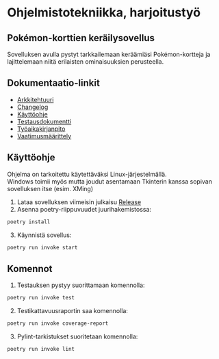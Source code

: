 # Ohjelmistotekniikka, harjoitustyö
## Pokémon-korttien keräilysovellus

Sovelluksen avulla pystyt tarkkailemaan keräämiäsi Pokémon-kortteja ja lajittelemaan niitä erilaisten ominaisuuksien perusteella. 

## Dokumentaatio-linkit

- [Arkkitehtuuri](/dokumentaatio/arkkitehtuuri.md)
- [Changelog](/dokumentaatio/changelog.md)
- [Käyttöohje](/dokumentaatio/kayttoohje.md)
- [Testausdokumentti](/dokumentaatio/testaus.md)
- [Työaikakirjanpito](/dokumentaatio/tyoaikakirjanpito.md)
- [Vaatimusmäärittely](/dokumentaatio/vaatimusmaarittely.md)

## Käyttöohje
Ohjelma on tarkoitettu käytettäväksi Linux-järjestelmällä.  
Windows toimii myös mutta joudut asentamaan Tkinterin kanssa sopivan sovelluksen itse (esim. XMing)  
1. Lataa sovelluksen viimeisin julkaisu
[Release](https://github.com/Karstonner/ot-harjoitustyo/releases/latest)
2. Asenna poetry-riippuvuudet juurihakemistossa:
```bash
poetry install
```
3. Käynnistä sovellus:
```bash
poetry run invoke start
```

## Komennot
1. Testauksen pystyy suorittamaan komennolla:
```bash
poetry run invoke test
```
2. Testikattavuusraportin saa komennolla:
```bash
poetry run invoke coverage-report
```
3. Pylint-tarkistukset suoritetaan komennolla:
```bash
poetry run invoke lint
```